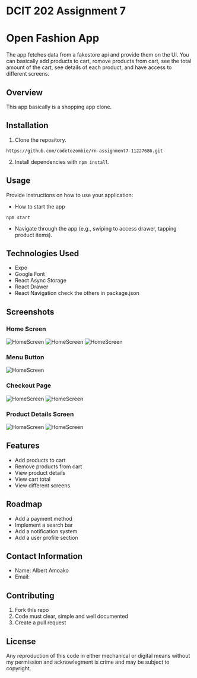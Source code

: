 # DCIT 202 Assignment 7



# Open Fashion App 
The app fetches data from a fakestore api and provide them on the UI. You can basically add products to cart, romove products from cart, see the total amount of the cart, see details of each product, and have access to different screens.

## Overview
This app basically is a shopping app clone.



## Installation
1. Clone the repository.
```
https://github.com/codetozombie/rn-assignment7-11227686.git
```

2. Install dependencies with `npm install`.

## Usage
Provide instructions on how to use your application:
- How to start the app 
```
npm start
```

- Navigate through the app (e.g., swiping to access drawer, tapping product items).

## Technologies Used
- Expo
- Google Font
- React Async Storage
- React Drawer
- React Navigation
check the others in package.json

## Screenshots
### Home Screen
![HomeScreen](./screenshots/1.jpg)
![HomeScreen](./screenshots/2.jpg)
![HomeScreen](./screenshots/7.jpg)

### Menu Button
![HomeScreen](./screenshots/3.jpg)



### Checkout Page
![HomeScreen](./screenshots/4.jpg)
![HomeScreen](./screenshots/5.jpg)



### Product Details Screen
![HomeScreen](./screenshots/8.jpg)
![HomeScreen](./screenshots/6.jpg)

## Features
- Add products to cart
- Remove products from cart
- View product details
- View cart total
- View different screens

## Roadmap
- Add a payment method
- Implement a search bar
- Add a notification system
- Add a user profile section

## Contact Information
- Name: Albert Amoako
- Email:


## Contributing
1. Fork this repo
2. Code must clear, simple and well documented 
3. Create a pull request 


## License
Any reproduction of this code in either mechanical or digital means without my permission and acknowlegment is crime and may be subject to copyright. 
